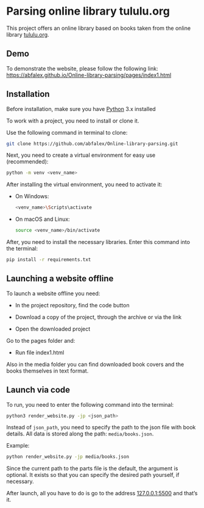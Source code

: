 # Parsing online library tululu.org

This project offers an online library based on books taken from the online library [tululu.org](https://tululu.org/).

## Demo

To demonstrate the website, please follow the following link:
https://abfalex.github.io/Online-library-parsing/pages/index1.html

## Installation

Before installation, make sure you have [Python](https://www.python.org/) 3.x installed

To work with a project, you need to install or clone it.

Use the following command in terminal to clone:

```bash
git clone https://github.com/abfalex/Online-library-parsing.git
```

Next, you need to create a virtual environment for easy use (recommended):

   ```bash
   python -m venv <venv_name>
   ```

After installing the virtual environment, you need to activate it:

  - On Windows:

     ```bash
     <venv_name>\Scripts\activate
     ```

- On macOS and Linux:

     ```bash
     source <venv_name>/bin/activate
     ```

After, you need to install the necessary libraries. Enter this command into the terminal:

```bash
pip install -r requirements.txt
```

## Launching a website offline

To launch a website offline you need:

- In the project repository, find the code button

- Download a copy of the project, through the archive or via the link

- Open the downloaded project

Go to the pages folder and:

- Run file index1.html

Also in the media folder you can find downloaded book covers and the books themselves in text format.

## Launch via code

To run, you need to enter the following command into the terminal:

```bash
python3 render_website.py -jp <json_path>
```

Instead of `json_path`, you need to specify the path to the json file with book details. All data is stored along the path: `media/books.json`.

Example:

```bash
python render_website.py -jp media/books.json
```

Since the current path to the parts file is the default, the argument is optional. It exists so that you can specify the desired path yourself, if necessary.

After launch, all you have to do is go to the address [127.0.0.1:5500](http://127.0.0.1:5500) and that’s it.